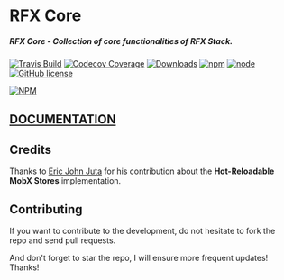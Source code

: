 # RFX Core

##### RFX Core - Collection of core functionalities of RFX Stack.

[![Travis Build](https://img.shields.io/travis/foxhound87/rfx-core.svg)](https://travis-ci.org/foxhound87/rfx-core)
[![Codecov Coverage](https://img.shields.io/codecov/c/github/foxhound87/rfx-core/master.svg)](https://codecov.io/gh/foxhound87/rfx-core)
[![Downloads](https://img.shields.io/npm/dt/rfx-core.svg)]()
[![npm](https://img.shields.io/npm/v/rfx-core.svg)]()
[![node](https://img.shields.io/node/v/rfx-core.svg)]()
[![GitHub license](https://img.shields.io/github/license/foxhound87/rfx-core.svg)]()


[![NPM](https://nodei.co/npm/rfx-core.png?downloads=true&downloadRank=true&stars=true)](https://nodei.co/npm/rfx-core/)


## [DOCUMENTATION](https://github.com/foxhound87/rfx-core/blob/master/DOCUMENTATION.md)

## Credits

Thanks to [Eric John Juta](https://github.com/rej156) for his contribution about the **Hot-Reloadable MobX Stores** implementation.

## Contributing

If you want to contribute to the development, do not hesitate to fork the repo and send pull requests.

And don't forget to star the repo, I will ensure more frequent updates! Thanks!
